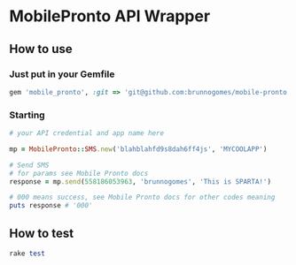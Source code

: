 # MobilePronto API Wrapper

## How to use

### Just put in your Gemfile

```ruby
gem 'mobile_pronto', :git => 'git@github.com:brunnogomes/mobile-pronto.git'
```

### Starting

```ruby
# your API credential and app name here

mp = MobilePronto::SMS.new('blahblahfd9s8dah6ff4js', 'MYCOOLAPP')

# Send SMS
# for params see Mobile Pronto docs
response = mp.send(558186053963, 'brunnogomes', 'This is SPARTA!')

# 000 means success, see Mobile Pronto docs for other codes meaning
puts response # '000'

```

## How to test

```ruby
rake test
```
